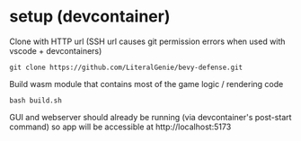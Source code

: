 # setup (devcontainer)

Clone with HTTP url (SSH url causes git permission errors when used with vscode + devcontainers)
```
git clone https://github.com/LiteralGenie/bevy-defense.git
```

Build wasm module that contains most of the game logic / rendering code
```
bash build.sh
```

GUI and webserver should already be running (via devcontainer's post-start command) so app will be accessible at http://localhost:5173